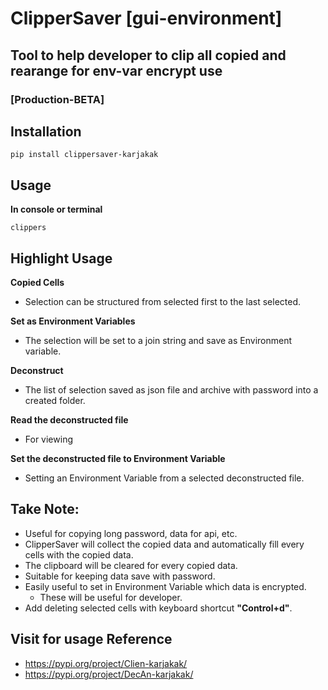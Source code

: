 # ClipperSaver [gui-environment]
## Tool to help developer to clip all copied and rearange for env-var encrypt use
### [Production-BETA]

## Installation
```
pip install clippersaver-karjakak
```
## Usage
**In console or terminal**
```
clippers
```
## Highlight Usage
**Copied Cells**

- Selection can be structured from selected first to the last selected.

**Set as Environment Variables**

- The selection will be set to a join string and save as Environment variable.

**Deconstruct**

- The list of selection saved as json file and archive with password into a created folder.

**Read the deconstructed file**

- For viewing

**Set the deconstructed file to Environment Variable**

- Setting an Environment Variable from a selected deconstructed file.

## Take Note:
- Useful for copying long password, data for api, etc.
- ClipperSaver will collect the copied data and automatically fill every cells with the copied data.
- The clipboard will be cleared for every copied data.
- Suitable for keeping data save with password.
- Easily useful to set in Environment Variable which data is encrypted.
    - These will be useful for developer.
- Add deleting selected cells with keyboard shortcut **"Control+d"**.
## Visit for usage Reference
- https://pypi.org/project/Clien-karjakak/
- https://pypi.org/project/DecAn-karjakak/